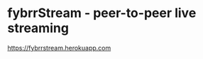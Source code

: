fybrrStream - peer-to-peer live streaming
=========================================

https://fybrrstream.herokuapp.com
